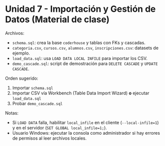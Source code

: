 # Unidad 7 - Importación y Gestión de Datos (Material de clase)

Archivos:

- `schema.sql`: crea la base `coderhouse` y tablas con FKs y cascadas.
- `categoria.csv`, `cursos.csv`, `alumnos.csv`, `inscripciones.csv`: datasets de ejemplo.
- `load_data.sql`: usa `LOAD DATA LOCAL INFILE` para importar los CSV.
- `demo_cascade.sql`: script de demostración para `DELETE CASCADE` y `UPDATE CASCADE`.

Orden sugerido:

1. Importar `schema.sql`
2. Importar CSV vía Workbench (Table Data Import Wizard) **o** ejecutar `load_data.sql`
3. Probar `demo_cascade.sql`

Notas:

- Si `LOAD DATA` falla, habilitar `local_infile` en el cliente (`--local-infile=1`) y en el servidor (`SET GLOBAL local_infile=1;`).
- Usuario Windows: ejecutar la consola como administrador si hay errores de permisos al leer archivos locales.
